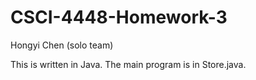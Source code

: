 # CSCI-4448-Homework-3

Hongyi Chen (solo team)

This is written in Java. The main program is in Store.java. 
